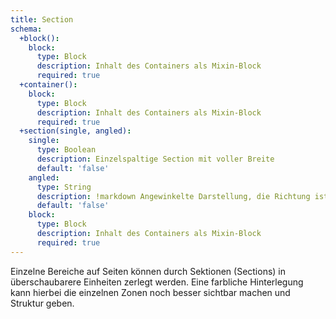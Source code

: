 ```yaml
---
title: Section
schema:
  +block():
    block:
      type: Block
      description: Inhalt des Containers als Mixin-Block
      required: true
  +container():
    block:
      type: Block
      description: Inhalt des Containers als Mixin-Block
      required: true
  +section(single, angled):
    single:
      type: Boolean
      description: Einzelspaltige Section mit voller Breite
      default: 'false'
    angled:
      type: String
      description: !markdown Angewinkelte Darstellung, die Richtung ist mit `up` oder `down` als Wert anzugeben.
      default: 'false'
    block:
      type: Block
      description: Inhalt des Containers als Mixin-Block
      required: true
---
```

Einzelne Bereiche auf Seiten können durch Sektionen (Sections) in überschaubarere Einheiten zerlegt werden. 
Eine farbliche Hinterlegung kann hierbei die einzelnen Zonen noch besser sichtbar machen und Struktur geben.
